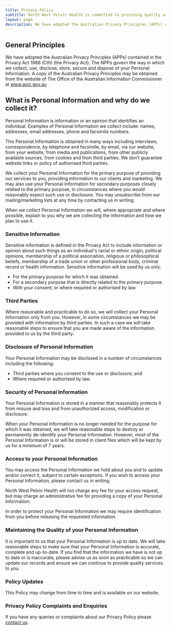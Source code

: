```yaml
---
title: Privacy Policy
subtitle: North West Pelvic Health is committed to providing quality services to you and this policy outlines our ongoing obligations to you in respect of how we manage your Personal Information.
layout: page
description: We have adopted the Australian Privacy Principles (APPs) contained in the Privacy Act 1988 (Cth) (the Privacy Act).
---
```


## General Principles

We have adopted the Australian Privacy Principles (APPs) contained in the Privacy Act 1988 (Cth) (the Privacy Act). The NPPs govern the way in which we collect, use, disclose, store, secure and dispose of your Personal Information. A copy of the Australian Privacy Principles may be obtained from the website of The Office of the Australian Information Commissioner at www.aoic.gov.au

## What is Personal Information and why do we collect it?

Personal Information is information or an opinion that identifies an individual. Examples of Personal Information we collect include: names, addresses, email addresses, phone and facsimile numbers.

This Personal Information is obtained in many ways including interviews, correspondence, by telephone and facsimile, by email, via our website, from your website, from media and publications, from other publicly available sources, from cookies and from third parties. We don’t guarantee website links or policy of authorised third parties.

We collect your Personal Information for the primary purpose of providing our services to you, providing information to our clients and marketing. We may also use your Personal Information for secondary purposes closely related to the primary purpose, in circumstances where you would reasonably expect such use or disclosure. You may unsubscribe from our mailing/marketing lists at any time by contacting us in writing.

When we collect Personal Information we will, where appropriate and where possible, explain to you why we are collecting the information and how we plan to use it.

### Sensitive Information

Sensitive information is defined in the Privacy Act to include information or opinion about such things as an individual's racial or ethnic origin, political opinions, membership of a political association, religious or philosophical beliefs, membership of a trade union or other professional body, criminal record or health information. Sensitive information will be used by us only:

- For the primary purpose for which it was obtained.
- For a secondary purpose that is directly related to the primary purpose.
- With your consent; or where required or authorised by law.

### Third Parties

Where reasonable and practicable to do so, we will collect your Personal Information only from you. However, in some circumstances we may be provided with information by third parties. In such a case we will take reasonable steps to ensure that you are made aware of the information provided to us by the third party.

### Disclosure of Personal Information

Your Personal Information may be disclosed in a number of circumstances including the following:

- Third parties where you consent to the use or disclosure; and
- Where required or authorised by law.

### Security of Personal Information

Your Personal Information is stored in a manner that reasonably protects it from misuse and loss and from unauthorized access, modification or disclosure.

When your Personal Information is no longer needed for the purpose for which it was obtained, we will take reasonable steps to destroy or permanently de-identify your Personal Information. However, most of the Personal Information is or will be stored in client files which will be kept by us for a minimum of 7 years.

### Access to your Personal Information

You may access the Personal Information we hold about you and to update and/or correct it, subject to certain exceptions. If you wish to access your Personal Information, please contact us in writing.

North West Pelvic Health will not charge any fee for your access request, but may charge an administrative fee for providing a copy of your Personal Information.

In order to protect your Personal Information we may require identification from you before releasing the requested information.

### Maintaining the Quality of your Personal Information

It is important to us that your Personal Information is up to date. We  will  take reasonable steps to make sure that your Personal Information is accurate, complete and up-to-date. If you find that the information we have is not up to date or is inaccurate, please advise us as soon as practicable so we can update our records and ensure we can continue to provide quality services to you.

### Policy Updates

This Policy may change from time to time and is available on our website.

### Privacy Policy Complaints and Enquiries

If you have any queries or complaints about our Privacy Policy please [contact us](/contact/).